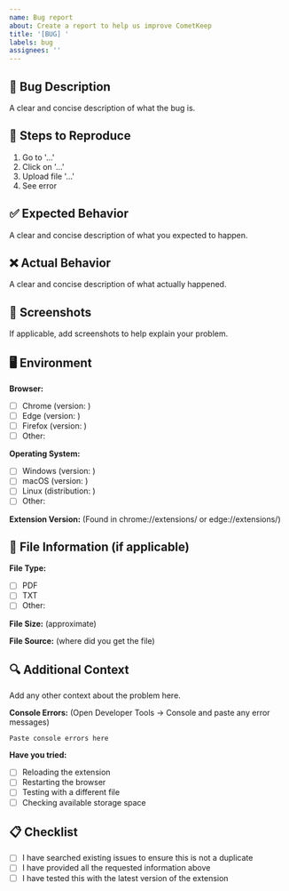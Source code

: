 ```yaml
---
name: Bug report
about: Create a report to help us improve CometKeep
title: '[BUG] '
labels: bug
assignees: ''
---
```


## 🐛 Bug Description

A clear and concise description of what the bug is.

## 🔄 Steps to Reproduce

1. Go to '...'
2. Click on '...'
3. Upload file '...'
4. See error

## ✅ Expected Behavior

A clear and concise description of what you expected to happen.

## ❌ Actual Behavior

A clear and concise description of what actually happened.

## 📸 Screenshots

If applicable, add screenshots to help explain your problem.

## 🖥️ Environment

**Browser:**
- [ ] Chrome (version: )
- [ ] Edge (version: )
- [ ] Firefox (version: )
- [ ] Other: 

**Operating System:**
- [ ] Windows (version: )
- [ ] macOS (version: )
- [ ] Linux (distribution: )
- [ ] Other: 

**Extension Version:** 
(Found in chrome://extensions/ or edge://extensions/)

## 📄 File Information (if applicable)

**File Type:**
- [ ] PDF
- [ ] TXT
- [ ] Other: 

**File Size:** (approximate)

**File Source:** (where did you get the file)

## 🔍 Additional Context

Add any other context about the problem here.

**Console Errors:** (Open Developer Tools → Console and paste any error messages)

```
Paste console errors here
```

**Have you tried:**
- [ ] Reloading the extension
- [ ] Restarting the browser
- [ ] Testing with a different file
- [ ] Checking available storage space

## 📋 Checklist

- [ ] I have searched existing issues to ensure this is not a duplicate
- [ ] I have provided all the requested information above
- [ ] I have tested this with the latest version of the extension